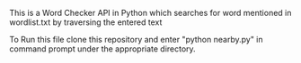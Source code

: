 This is a Word Checker API in Python which searches for word mentioned in wordlist.txt by traversing the entered text

To Run this file clone this repository and enter "python nearby.py" in command prompt under the appropriate directory.
